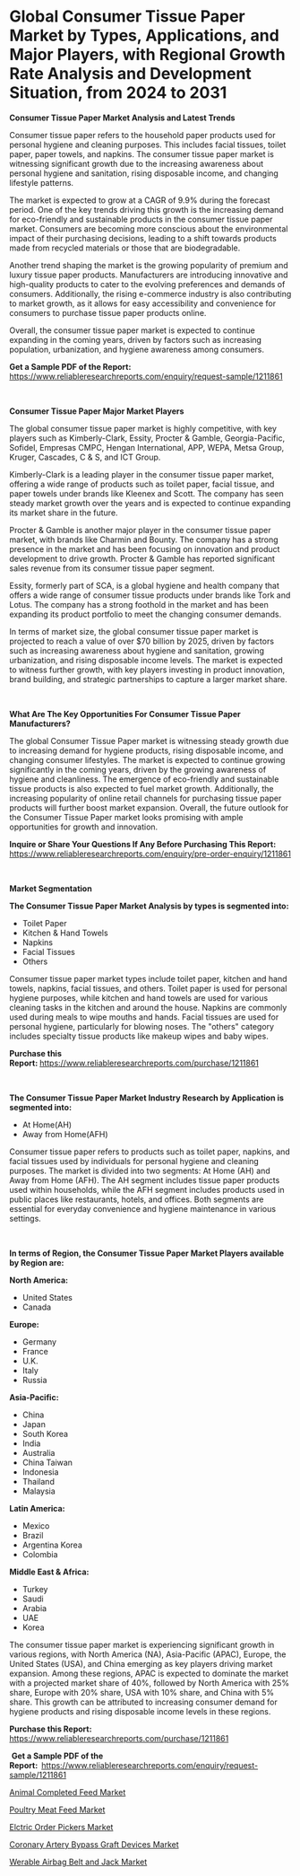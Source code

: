 <p><h1>Global Consumer Tissue Paper Market by Types, Applications, and Major Players, with Regional Growth Rate Analysis and Development Situation, from 2024 to 2031</h1></p><p><strong>Consumer Tissue Paper Market Analysis and Latest Trends</strong></p>
<p><p>Consumer tissue paper refers to the household paper products used for personal hygiene and cleaning purposes. This includes facial tissues, toilet paper, paper towels, and napkins. The consumer tissue paper market is witnessing significant growth due to the increasing awareness about personal hygiene and sanitation, rising disposable income, and changing lifestyle patterns.</p><p>The market is expected to grow at a CAGR of 9.9% during the forecast period. One of the key trends driving this growth is the increasing demand for eco-friendly and sustainable products in the consumer tissue paper market. Consumers are becoming more conscious about the environmental impact of their purchasing decisions, leading to a shift towards products made from recycled materials or those that are biodegradable.</p><p>Another trend shaping the market is the growing popularity of premium and luxury tissue paper products. Manufacturers are introducing innovative and high-quality products to cater to the evolving preferences and demands of consumers. Additionally, the rising e-commerce industry is also contributing to market growth, as it allows for easy accessibility and convenience for consumers to purchase tissue paper products online.</p><p>Overall, the consumer tissue paper market is expected to continue expanding in the coming years, driven by factors such as increasing population, urbanization, and hygiene awareness among consumers.</p></p>
<p><strong>Get a Sample PDF of the Report:&nbsp;</strong> <a href="https://www.reliableresearchreports.com/enquiry/request-sample/1211861">https://www.reliableresearchreports.com/enquiry/request-sample/1211861</a></p>
<p>&nbsp;</p>
<p><strong>Consumer Tissue Paper Major Market Players</strong></p>
<p><p>The global consumer tissue paper market is highly competitive, with key players such as Kimberly-Clark, Essity, Procter & Gamble, Georgia-Pacific, Sofidel, Empresas CMPC, Hengan International, APP, WEPA, Metsa Group, Kruger, Cascades, C & S, and ICT Group.</p><p>Kimberly-Clark is a leading player in the consumer tissue paper market, offering a wide range of products such as toilet paper, facial tissue, and paper towels under brands like Kleenex and Scott. The company has seen steady market growth over the years and is expected to continue expanding its market share in the future.</p><p>Procter & Gamble is another major player in the consumer tissue paper market, with brands like Charmin and Bounty. The company has a strong presence in the market and has been focusing on innovation and product development to drive growth. Procter & Gamble has reported significant sales revenue from its consumer tissue paper segment.</p><p>Essity, formerly part of SCA, is a global hygiene and health company that offers a wide range of consumer tissue products under brands like Tork and Lotus. The company has a strong foothold in the market and has been expanding its product portfolio to meet the changing consumer demands.</p><p>In terms of market size, the global consumer tissue paper market is projected to reach a value of over $70 billion by 2025, driven by factors such as increasing awareness about hygiene and sanitation, growing urbanization, and rising disposable income levels. The market is expected to witness further growth, with key players investing in product innovation, brand building, and strategic partnerships to capture a larger market share.</p></p>
<p>&nbsp;</p>
<p><strong>What Are The Key Opportunities For Consumer Tissue Paper Manufacturers?</strong></p>
<p><p>The global Consumer Tissue Paper market is witnessing steady growth due to increasing demand for hygiene products, rising disposable income, and changing consumer lifestyles. The market is expected to continue growing significantly in the coming years, driven by the growing awareness of hygiene and cleanliness. The emergence of eco-friendly and sustainable tissue products is also expected to fuel market growth. Additionally, the increasing popularity of online retail channels for purchasing tissue paper products will further boost market expansion. Overall, the future outlook for the Consumer Tissue Paper market looks promising with ample opportunities for growth and innovation.</p></p>
<p><strong>Inquire or Share Your Questions If Any Before Purchasing This Report:</strong> <a href="https://www.reliableresearchreports.com/enquiry/pre-order-enquiry/1211861">https://www.reliableresearchreports.com/enquiry/pre-order-enquiry/1211861</a></p>
<p>&nbsp;</p>
<p><strong>Market Segmentation</strong></p>
<p><strong>The Consumer Tissue Paper Market Analysis by types is segmented into:</strong></p>
<p><ul><li>Toilet Paper</li><li>Kitchen & Hand Towels</li><li>Napkins</li><li>Facial Tissues</li><li>Others</li></ul></p>
<p><p>Consumer tissue paper market types include toilet paper, kitchen and hand towels, napkins, facial tissues, and others. Toilet paper is used for personal hygiene purposes, while kitchen and hand towels are used for various cleaning tasks in the kitchen and around the house. Napkins are commonly used during meals to wipe mouths and hands. Facial tissues are used for personal hygiene, particularly for blowing noses. The "others" category includes specialty tissue products like makeup wipes and baby wipes.</p></p>
<p><strong>Purchase this Report:&nbsp;</strong><a href="https://www.reliableresearchreports.com/purchase/1211861">https://www.reliableresearchreports.com/purchase/1211861</a></p>
<p>&nbsp;</p>
<p><strong>The Consumer Tissue Paper Market Industry Research by Application is segmented into:</strong></p>
<p><ul><li>At Home(AH)</li><li>Away from Home(AFH)</li></ul></p>
<p><p>Consumer tissue paper refers to products such as toilet paper, napkins, and facial tissues used by individuals for personal hygiene and cleaning purposes. The market is divided into two segments: At Home (AH) and Away from Home (AFH). The AH segment includes tissue paper products used within households, while the AFH segment includes products used in public places like restaurants, hotels, and offices. Both segments are essential for everyday convenience and hygiene maintenance in various settings.</p></p>
<p>&nbsp;</p>
<p><strong>In terms of Region, the Consumer Tissue Paper Market Players available by Region are:</strong></p>
<p>
    <p> <strong> North America: </strong>
        <ul>
            <li>United States</li>
            <li>Canada</li>
        </ul>
        </p> 
    <p> <strong> Europe: </strong>
        <ul>
            <li>Germany</li>
            <li>France</li>
            <li>U.K.</li>
            <li>Italy</li>
            <li>Russia</li>
        </ul>
        </p> 
    <p> <strong> Asia-Pacific: </strong>
        <ul>
            <li>China</li>
            <li>Japan</li>
            <li>South Korea</li>
            <li>India</li>
            <li>Australia</li>
            <li>China Taiwan</li>
            <li>Indonesia</li>
            <li>Thailand</li>
            <li>Malaysia</li>
        </ul>
        </p> 
    <p> <strong> Latin America: </strong>
        <ul>
            <li>Mexico</li>
            <li>Brazil</li>
            <li>Argentina Korea</li>
            <li>Colombia</li>
        </ul>
        </p> 
    <p> <strong> Middle East & Africa: </strong>
        <ul>
            <li>Turkey</li>
            <li>Saudi</li>
            <li>Arabia</li>
            <li>UAE</li>
            <li>Korea</li>
        </ul>
    </p>
    </p>
<p><p>The consumer tissue paper market is experiencing significant growth in various regions, with North America (NA), Asia-Pacific (APAC), Europe, the United States (USA), and China emerging as key players driving market expansion. Among these regions, APAC is expected to dominate the market with a projected market share of 40%, followed by North America with 25% share, Europe with 20% share, USA with 10% share, and China with 5% share. This growth can be attributed to increasing consumer demand for hygiene products and rising disposable income levels in these regions.</p></p>
<p><strong>Purchase this Report: </strong><a href="https://www.reliableresearchreports.com/purchase/1211861">https://www.reliableresearchreports.com/purchase/1211861</a></p>
<p>&nbsp;<strong>Get a Sample PDF of the Report:&nbsp;&nbsp;</strong><a href="https://www.reliableresearchreports.com/enquiry/request-sample/1211861">https://www.reliableresearchreports.com/enquiry/request-sample/1211861</a></p>
<p><strong></strong></p>
<p><p><a href="https://medium.com/@kevenjewess/animal-completed-feed-market-analysis-its-cagr-market-segmentation-and-global-industry-overview-e16e42265113">Animal Completed Feed Market</a></p><p><a href="https://medium.com/@kevenjewess/poultry-meat-feed-market-share-evolution-and-market-growth-trends-2024-2031-6b7e9403e6f0">Poultry Meat Feed Market</a></p><p><a href="https://medium.com/p/379f33ad8b0b/edit">Elctric Order Pickers Market</a></p><p><a href="https://medium.com/p/23487b297994/edit">Coronary Artery Bypass Graft Devices Market</a></p><p><a href="https://medium.com/@kevenjewess/werable-airbag-belt-and-jack-market-size-and-market-trends-complete-industry-overview-2024-to-3f5eded20392">Werable Airbag Belt and Jack Market</a></p></p>